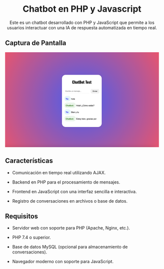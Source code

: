 <div align="center">

# Chatbot en PHP y Javascript 

Este es un chatbot desarrollado con PHP y JavaScript que permite a los usuarios interactuar con una IA de respuesta automatizada en tiempo real.

</div>

## Captura de Pantalla

![Interfaz del Chatbot](chatbot.png)

## Características

- Comunicación en tiempo real utilizando AJAX.

- Backend en PHP para el procesamiento de mensajes.

- Frontend en JavaScript con una interfaz sencilla e interactiva.

- Registro de conversaciones en archivos o base de datos.

## Requisitos

- Servidor web con soporte para PHP (Apache, Nginx, etc.).

- PHP 7.4 o superior.

- Base de datos MySQL (opcional para almacenamiento de conversaciones).

- Navegador moderno con soporte para JavaScript.


